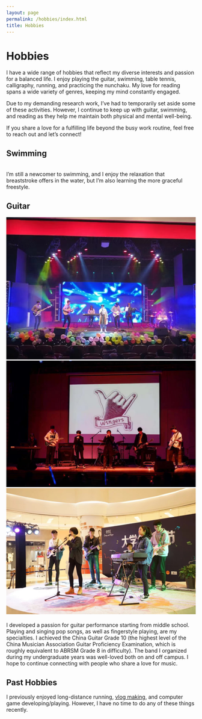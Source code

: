 ```yaml
---
layout: page
permalink: /hobbies/index.html
title: Hobbies
---
```


# Hobbies

I have a wide range of hobbies that reflect my diverse interests and passion for a balanced life. I enjoy playing the guitar, swimming, table tennis, calligraphy, running, and practicing the nunchaku. My love for reading spans a wide variety of genres, keeping my mind constantly engaged.

Due to my demanding research work, I’ve had to temporarily set aside some of these activities. However, I continue to keep up with guitar, swimming, and reading as they help me maintain both physical and mental well-being.

If you share a love for a fulfilling life beyond the busy work routine, feel free to reach out and let’s connect!

## Swimming

<!-- <div class="third">
<img src="/images/swimming2.JPG">
<img src="/images/swimming.JPG">
<img src="/images/surfing1.JPG">
</div> -->
<br>I’m still a newcomer to swimming, and I enjoy the relaxation that breaststroke offers in the water, but I’m also learning the more graceful freestyle.

## Guitar

<div class="third">
<img src="/images/Band1.JPG">
<img src="/images/Band2.JPG">
<img src="/images/Band3.JPG">
</div>
<br>I developed a passion for guitar performance starting from middle school. Playing and singing pop songs, as well as fingerstyle playing, are my specialties. I achieved the China Guitar Grade 10 (the highest level of the China Musician Association Guitar Proficiency Examination, which is roughly equivalent to ABRSM Grade 8 in difficulty). The band I organized during my undergraduate years was well-loved both on and off campus. I hope to continue connecting with people who share a love for music.


## Past Hobbies

I previously enjoyed long-distance running, [vlog making](https://space.bilibili.com/594030035), and computer game developing/playing. However, I have no time to do any of these things recently.

<!-- ## My Cat

She is my love. Her name is Qbao (Q宝).

<div>
<img src="/images/cat.JPG">
</div>
<br> -->

<!-- ## Chat with me

**Jan 2023:** I have set up the [online-coffee-time](https://calendly.com/lancecai/meet-with-lance) (Inspired by [Shangzhe Wu](https://elliottwu.com/)). Welcome to chat with me! -->

<!-- Calendly inline widget begin -->

<!-- <div class="calendly-inline-widget" data-url="https://calendly.com/lancecai/meet-with-lance" style="min-width:320px;height:630px;"></div>
<script type="text/javascript" src="https://assets.calendly.com/assets/external/widget.js" async></script> -->
<!-- Calendly inline widget end -->

